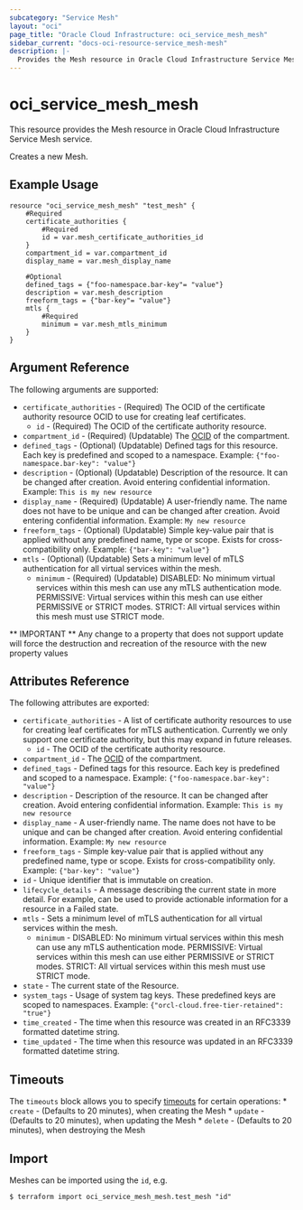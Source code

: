 ```yaml
---
subcategory: "Service Mesh"
layout: "oci"
page_title: "Oracle Cloud Infrastructure: oci_service_mesh_mesh"
sidebar_current: "docs-oci-resource-service_mesh-mesh"
description: |-
  Provides the Mesh resource in Oracle Cloud Infrastructure Service Mesh service
---
```


# oci_service_mesh_mesh
This resource provides the Mesh resource in Oracle Cloud Infrastructure Service Mesh service.

Creates a new Mesh.


## Example Usage

```hcl
resource "oci_service_mesh_mesh" "test_mesh" {
	#Required
	certificate_authorities {
		#Required
		id = var.mesh_certificate_authorities_id
	}
	compartment_id = var.compartment_id
	display_name = var.mesh_display_name

	#Optional
	defined_tags = {"foo-namespace.bar-key"= "value"}
	description = var.mesh_description
	freeform_tags = {"bar-key"= "value"}
	mtls {
		#Required
		minimum = var.mesh_mtls_minimum
	}
}
```

## Argument Reference

The following arguments are supported:

* `certificate_authorities` - (Required) The OCID of the certificate authority resource OCID to use for creating leaf certificates.
	* `id` - (Required) The OCID of the certificate authority resource.
* `compartment_id` - (Required) (Updatable) The [OCID](https://docs.cloud.oracle.com/iaas/Content/General/Concepts/identifiers.htm) of the compartment. 
* `defined_tags` - (Optional) (Updatable) Defined tags for this resource. Each key is predefined and scoped to a namespace. Example: `{"foo-namespace.bar-key": "value"}` 
* `description` - (Optional) (Updatable) Description of the resource. It can be changed after creation. Avoid entering confidential information.  Example: `This is my new resource` 
* `display_name` - (Required) (Updatable) A user-friendly name. The name does not have to be unique and can be changed after creation. Avoid entering confidential information.  Example: `My new resource` 
* `freeform_tags` - (Optional) (Updatable) Simple key-value pair that is applied without any predefined name, type or scope. Exists for cross-compatibility only. Example: `{"bar-key": "value"}` 
* `mtls` - (Optional) (Updatable) Sets a minimum level of mTLS authentication for all virtual services within the mesh.
	* `minimum` - (Required) (Updatable) DISABLED: No minimum virtual services within this mesh can use any mTLS authentication mode. PERMISSIVE: Virtual services within this mesh can use either PERMISSIVE or STRICT modes. STRICT: All virtual services within this mesh must use STRICT mode. 


** IMPORTANT **
Any change to a property that does not support update will force the destruction and recreation of the resource with the new property values

## Attributes Reference

The following attributes are exported:

* `certificate_authorities` - A list of certificate authority resources to use for creating leaf certificates for mTLS authentication. Currently we only support one certificate authority, but this may expand in future releases. 
	* `id` - The OCID of the certificate authority resource.
* `compartment_id` - The [OCID](https://docs.cloud.oracle.com/iaas/Content/General/Concepts/identifiers.htm) of the compartment. 
* `defined_tags` - Defined tags for this resource. Each key is predefined and scoped to a namespace. Example: `{"foo-namespace.bar-key": "value"}` 
* `description` - Description of the resource. It can be changed after creation. Avoid entering confidential information.  Example: `This is my new resource` 
* `display_name` - A user-friendly name. The name does not have to be unique and can be changed after creation. Avoid entering confidential information.  Example: `My new resource` 
* `freeform_tags` - Simple key-value pair that is applied without any predefined name, type or scope. Exists for cross-compatibility only. Example: `{"bar-key": "value"}` 
* `id` - Unique identifier that is immutable on creation.
* `lifecycle_details` - A message describing the current state in more detail. For example, can be used to provide actionable information for a resource in a Failed state.
* `mtls` - Sets a minimum level of mTLS authentication for all virtual services within the mesh.
	* `minimum` - DISABLED: No minimum virtual services within this mesh can use any mTLS authentication mode. PERMISSIVE: Virtual services within this mesh can use either PERMISSIVE or STRICT modes. STRICT: All virtual services within this mesh must use STRICT mode. 
* `state` - The current state of the Resource.
* `system_tags` - Usage of system tag keys. These predefined keys are scoped to namespaces. Example: `{"orcl-cloud.free-tier-retained": "true"}` 
* `time_created` - The time when this resource was created in an RFC3339 formatted datetime string.
* `time_updated` - The time when this resource was updated in an RFC3339 formatted datetime string.

## Timeouts

The `timeouts` block allows you to specify [timeouts](https://registry.terraform.io/providers/oracle/oci/latest/docs/guides/changing_timeouts) for certain operations:
	* `create` - (Defaults to 20 minutes), when creating the Mesh
	* `update` - (Defaults to 20 minutes), when updating the Mesh
	* `delete` - (Defaults to 20 minutes), when destroying the Mesh


## Import

Meshes can be imported using the `id`, e.g.

```
$ terraform import oci_service_mesh_mesh.test_mesh "id"
```

